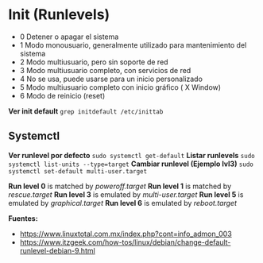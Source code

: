 # Init (Runlevels)

- 0 Detener o apagar el sistema
- 1 Modo monousuario, generalmente utilizado para mantenimiento del sistema
- 2 Modo multiusuario, pero sin soporte de red
- 3 Modo multiusuario completo, con servicios de red
- 4 No se usa, puede usarse para un inicio personalizado
- 5 Modo multiusuario completo con inicio gráfico ( X Window)
- 6 Modo de reinicio (reset)

**Ver init default**
`grep initdefault /etc/inittab`

## Systemctl

**Ver runlevel por defecto**
`sudo systemctl get-default`
**Listar runlevels**
`sudo systemctl list-units --type=target`
**Cambiar runlevel (Ejemplo lvl3)**
`sudo systemctl set-default multi-user.target`

**Run level 0** is matched by _poweroff.target_
**Run level 1** is matched by _rescue.target_
**Run level 3** is emulated by _multi-user.target_
**Run level 5** is emulated by _graphical.target_
**Run level 6** is emulated by _reboot.target_

**Fuentes:**

- [<https://www.linuxtotal.com.mx/index.php?cont=info_admon_003>](https://www.linuxtotal.com.mx/index.php?cont=info_admon_003)
- [<https://www.itzgeek.com/how-tos/linux/debian/change-default-runlevel-debian-9.html>](https://www.itzgeek.com/how-tos/linux/debian/change-default-runlevel-debian-9.html)
